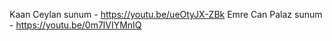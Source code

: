 Kaan Ceylan sunum - https://youtu.be/ueOtyJX-ZBk
Emre Can Palaz sunum - https://youtu.be/0m7lVIYMnIQ
